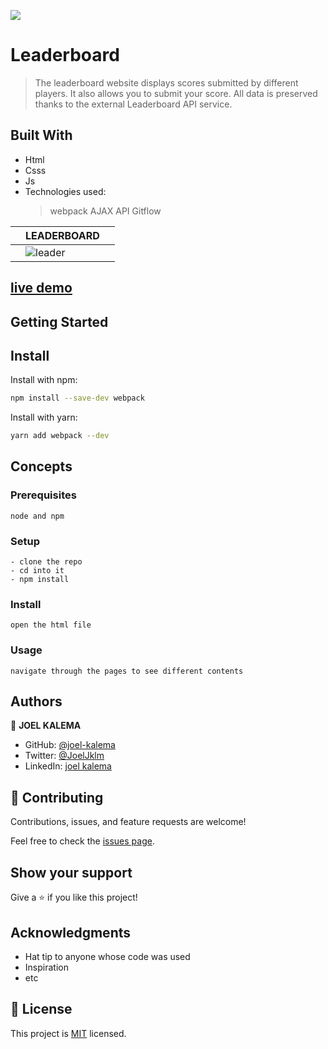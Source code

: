 ![](https://img.shields.io/badge/Microverse-blueviolet)

# Leaderboard

> The leaderboard website displays scores submitted by different players. It also allows you to submit your score. All data is preserved thanks to the external Leaderboard API service.

## Built With

- Html
- Csss
- Js
- Technologies used:
  > webpack
  > AJAX
  > API
  > Gitflow

|     | LEADERBOARD                                                                                                      |     |
| --- | ---------------------------------------------------------------------------------------------------------------- | --- |
|     | ![leader](https://user-images.githubusercontent.com/57408419/161828199-ae29a000-54b4-40c3-aa58-a2fe712427e2.jpg) |     |

## [live demo](https://joel-kalema.github.io/Leaderboard/)

## Getting Started

<h2>Install</h2>

Install with npm:

```bash
npm install --save-dev webpack
```

Install with yarn:

```bash
yarn add webpack --dev
```

<h2>Concepts</h2>

### Prerequisites

```
node and npm
```

### Setup

```
- clone the repo
- cd into it
- npm install
```

### Install

```
open the html file
```

### Usage

```
navigate through the pages to see different contents
```

## Authors

👤 **JOEL KALEMA**

- GitHub: [@joel-kalema](https://github.com/joel-kalema)
- Twitter: [@JoelJklm](https://www.linkedin.com/in/joel-kalema-30518a230/)
- LinkedIn: [joel kalema](https://twitter.com/JoelJklm)

## 🤝 Contributing

Contributions, issues, and feature requests are welcome!

Feel free to check the [issues page](../../issues/).

## Show your support

Give a ⭐️ if you like this project!

## Acknowledgments

- Hat tip to anyone whose code was used
- Inspiration
- etc

## 📝 License

This project is [MIT](./MIT.md) licensed.

